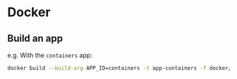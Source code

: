 # Docker

## Build an app

e.g. With the `containers` app:

```bash
docker build --build-arg APP_ID=containers -t app-containers -f docker/app.Dockerfile .
```

